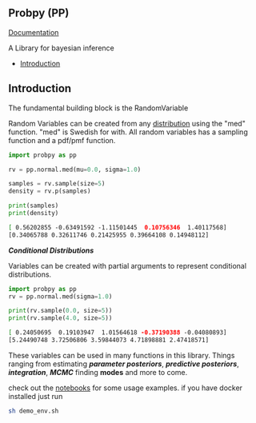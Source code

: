 Probpy (PP) 
---

[Documentation](https://jonasrsv.github.io/probpy)

A Library for bayesian inference

- [Introduction](#introduction)

Introduction
---

The fundamental building block is the RandomVariable

Random Variables can be created from any [distribution](https://jonasrsv.github.io/probpy/build/html/distributions.html) using the "med" function. "med" is Swedish for with. All random variables has a sampling function and a pdf/pmf function.
```python
import probpy as pp

rv = pp.normal.med(mu=0.0, sigma=1.0)

samples = rv.sample(size=5)
density = rv.p(samples)

print(samples)
print(density)
```

```bash
[ 0.56202855 -0.63491592 -1.11501445  0.10756346  1.40117568]
[0.34065788 0.32611746 0.21425955 0.39664108 0.14948112]
```

***Conditional Distributions***

Variables can be created with partial arguments to represent conditional distributions.
```python
import probpy as pp
rv = pp.normal.med(sigma=1.0)

print(rv.sample(0.0, size=5))
print(rv.sample(4.0, size=5))
```

```bash
[ 0.24050695  0.19103947  1.01564618 -0.37190388 -0.04080893]
[5.24490748 3.72506806 3.59844073 4.71898881 2.47418571]
```


These variables can be used in many functions in this library. Things ranging from estimating ***parameter posteriors***, ***predictive posteriors***, ***integration***, ***MCMC*** finding **modes** and more to come. 

check out the [notebooks](https://github.com/JonasRSV/probpy/tree/master/notebooks) for some usage examples. if you have docker installed just run

```bash
sh demo_env.sh
```


